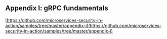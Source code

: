 ## Appendix I: gRPC fundamentals

[https://github.com/microservices-security-in-action/samples/tree/master/appendix-i](https://github.com/microservices-security-in-action/samples/tree/master/appendix-i)

